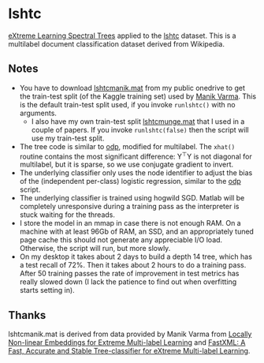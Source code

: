 lshtc
==========
[eXtreme Learning Spectral Trees](http://arxiv.org/abs/1511.03260) applied to the [lshtc](https://www.kaggle.com/c/lshtc) dataset.  This is a multilabel document classification dataset derived from Wikipedia.

Notes
----------

  * You have to download [lshtcmanik.mat](http://1drv.ms/1YiHLmv) from my public onedrive to get the train-test split (of the Kaggle training set) used by [Manik Varma](http://research.microsoft.com/en-us/um/people/manik/).  This is the default train-test split used, if you invoke `runlshtc()` with no arguments.
    * I also have my own train-test split [lshtcmunge.mat](http://1drv.ms/1MprMOn) that I used in a couple of papers.  If you invoke `runlshtc(false)` then the script will use my train-test split.
  * The tree code is similar to [odp](../odp/runodp.m), modified for multilabel.  The `xhat()` routine contains the most significant difference: Y<sup>&#x22A4;</sup>Y is not diagonal for multilabel, but it is sparse, so we use conjugate gradient to invert.
  * The underlying classifier only uses the node identifier to adjust the bias of the (independent per-class) logistic regression, similar to the [odp](../odp/runodp.m) script.
  * The underlying classifier is trained using hogwild SGD.  Matlab will be completely unresponsive during a training pass as the interpreter is stuck waiting for the threads.
  * I store the model in an mmap in case there is not enough RAM.  On a machine with at least 96Gb of RAM, an SSD, and an appropriately tuned page cache this should not generate any appreciable I/O load.  Otherwise, the script will run, but more slowly.
  * On my desktop it takes about 2 days to build a depth 14 tree, which has a test recall of 72%.  Then it takes about 2 hours to do a training pass.  After 50 training passes the rate of improvement in test metrics has really slowed down (I lack the patience to find out when overfitting starts setting in).

Thanks
----------
lshtcmanik.mat is derived from data provided by Manik Varma from [Locally Non-linear Embeddings for Extreme Multi-label Learning](http://arxiv.org/abs/1507.02743) and [FastXML: A Fast, Accurate and Stable Tree-classifier for eXtreme Multi-label Learning](http://research.microsoft.com/apps/pubs/default.aspx?id=245233).
